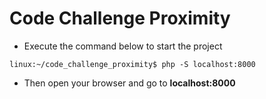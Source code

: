 # Code Challenge Proximity 

- Execute the command below to start the project
```console
linux:~/code_challenge_proximity$ php -S localhost:8000
```

- Then open your browser and go to **localhost:8000**